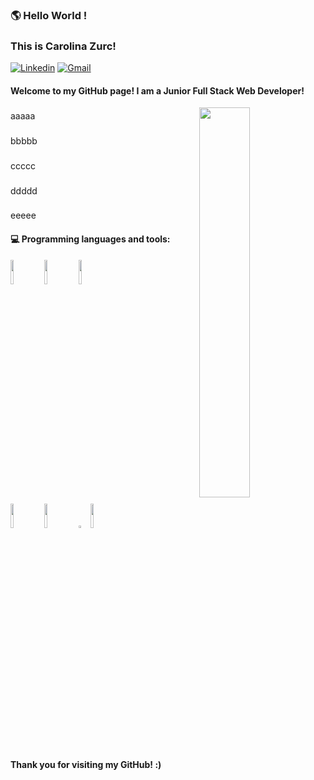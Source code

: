 ### 🌎 Hello World !  
### This is Carolina Zurc!

[![Linkedin](https://img.shields.io/badge/-LinkedIn-blue?style=flat&logo=Linkedin&logoColor=white)](https://www.linkedin.com/in/carolina-zurc/)
[![Gmail](https://img.shields.io/badge/-Gmail-c14438?style=flat&logo=Gmail&logoColor=white)](mailto:carolinafzurc@gmail.com)

#### Welcome to my GitHub page! I am a Junior Full Stack Web Developer!


<img align="right" src="https://github-readme-stats.vercel.app/api?username=CarolinaZurc&show_icons=true&hide_border=true" width="40%" height="auto" />

###
aaaaa
###
bbbbb
###
ccccc
###
ddddd
###
eeeee


#### 💻 Programming languages and tools: 
<p>

  
<code><img width="10%" src="https://www.vectorlogo.zone/logos/java/java-ar21.svg"></code>
<code><img width="10%" src="https://www.vectorlogo.zone/logos/mysql/mysql-ar21.svg"></code>
<code><img width="10%" src="https://www.vectorlogo.zone/logos/springio/springio-ar21.svg"></code>
<br/>
<code><img width="10%" src="https://www.vectorlogo.zone/logos/w3_html5/w3_html5-ar21.svg"></code>
<code><img width="10%" src="https://www.vectorlogo.zone/logos/javascript/javascript-ar21.svg"></code>
<code><img width="3%" src="https://github.com/leungwensen/svg-icon/blob/master/dist/svg/logos/css-3.svg"></code>
<code><img width="10%" src="https://www.vectorlogo.zone/logos/git-scm/git-scm-ar21.svg"></code>
</p>

#### Thank you for visiting my GitHub! :)
